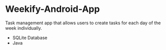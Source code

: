 # Weekify-Android-App
Task management app that allows users to create tasks for each day of the week individually.



- SQLite Database
- Java
